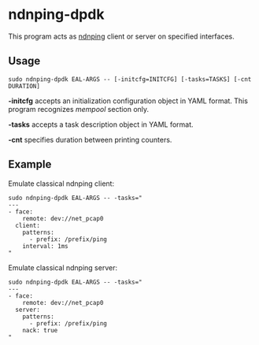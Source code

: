 # ndnping-dpdk

This program acts as [ndnping](https://github.com/named-data/ndn-tools/tree/master/tools/ping) client or server on specified interfaces.

## Usage

```
sudo ndnping-dpdk EAL-ARGS -- [-initcfg=INITCFG] [-tasks=TASKS] [-cnt DURATION]
```

**-initcfg** accepts an initialization configuration object in YAML format.
This program recognizes *mempool* section only.

**-tasks** accepts a task description object in YAML format.

**-cnt** specifies duration between printing counters.

## Example

Emulate classical ndnping client:

```
sudo ndnping-dpdk EAL-ARGS -- -tasks="
---
- face:
    remote: dev://net_pcap0
  client:
    patterns:
      - prefix: /prefix/ping
    interval: 1ms
"
```

Emulate classical ndnping server:

```
sudo ndnping-dpdk EAL-ARGS -- -tasks="
---
- face:
    remote: dev://net_pcap0
  server:
    patterns:
      - prefix: /prefix/ping
    nack: true
"
```
